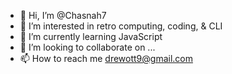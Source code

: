 - 👋 Hi, I’m @Chasnah7
- 👀 I’m interested in retro computing, coding, & CLI
- 🌱 I’m currently learning JavaScript
- 💞️ I’m looking to collaborate on ...
- 📫 How to reach me drewott9@gmail.com

<!---
Chasnah7/Chasnah7 is a ✨ special ✨ repository because its `README.md` (this file) appears on your GitHub profile.
You can click the Preview link to take a look at your changes.
--->

